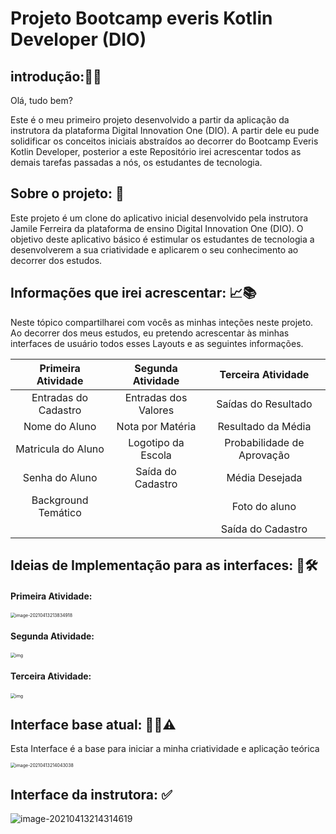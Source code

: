 # Projeto Bootcamp everis Kotlin Developer (DIO)

## introdução:👋😁

Olá, tudo bem? 

Este é o meu primeiro projeto desenvolvido a partir da aplicação da instrutora da plataforma Digital Innovation One (DIO). A partir dele eu pude solidificar os conceitos iniciais abstraídos ao decorrer do Bootcamp Everis Kotlin Developer, posterior a este Repositório irei acrescentar todos as demais tarefas passadas a nós, os estudantes de tecnologia.   



## Sobre o projeto: 🤔

Este projeto é um clone do aplicativo inicial desenvolvido pela instrutora Jamile Ferreira da plataforma de ensino Digital Innovation One (DIO). O objetivo deste aplicativo básico é estimular os estudantes de tecnologia a desenvolverem a sua criatividade e aplicarem o seu conhecimento ao decorrer dos estudos.



## Informações que irei acrescentar: 📈📚

Neste tópico compartilharei com vocês as minhas inteções neste projeto. Ao decorrer dos meus estudos, eu pretendo acrescentar às minhas interfaces de usuário todos esses Layouts e as seguintes informações.

|  Primeira Atividade  |  Segunda Atividade   |     Terceira Atividade     |
| :------------------: | :------------------: | :------------------------: |
| Entradas do Cadastro | Entradas dos Valores |    Saídas do Resultado     |
|    Nome do Aluno     |   Nota por Matéria   |     Resultado da Média     |
|  Matricula do Aluno  |  Logotipo da Escola  | Probabilidade de Aprovação |
|    Senha do Aluno    |  Saída do Cadastro   |       Média Desejada       |
| Background Temático  |                      |       Foto do aluno        |
|                      |                      |     Saída do Cadastro      |



## Ideias de Implementação para as interfaces: 📲🛠️

#### Primeira Atividade:

<img src="C:\Users\anagu\AppData\Roaming\Typora\typora-user-images\image-20210413213834918.png" alt="image-20210413213834918" style="zoom: 50%;" />

#### Segunda Atividade:

<img src="https://play-lh.googleusercontent.com/4h_l0P0cs2-6esHf1HMcOLEeHkxERa00TdCrIXgYorYAD6l7RtmqErTc2InaM0JE9uk=w1400-h720" alt="img" style="zoom: 50%;" />

#### Terceira Atividade:

<img src="https://play-lh.googleusercontent.com/ym51XT4brXA3Cesh1zH2Du-cUjX1zW5z80wo9jkWjHuuEIqOVOxFrqzNZb3lqias5ZM=w1400-h720" alt="img" style="zoom:50%;" />







## Interface base atual: 🔧🚧⚠️

Esta Interface é a base para iniciar a minha criatividade e aplicação teórica

<img src="C:\Users\anagu\AppData\Roaming\Typora\typora-user-images\image-20210413214043038.png" alt="image-20210413214043038" style="zoom:50%;" />


## Interface da instrutora: ✅

![image-20210413214314619](C:\Users\anagu\AppData\Roaming\Typora\typora-user-images\image-20210413214314619.png)


